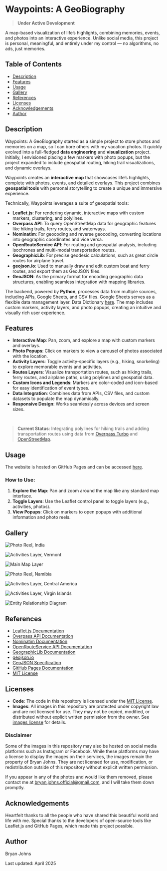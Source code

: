 # Waypoints: A GeoBiography

 > **Under Active Development**

A map-based visualization of life’s highlights, combining memories, events, and photos into an interactive experience. Unlike social media, this project is personal, meaningful, and entirely under my control — no algorithms, no ads, just memories.

## Table of Contents

- [Description](#description)
- [Features](#features)
- [Usage](#usage)
- [Gallery](#gallery)
- [References](#references)
- [Licenses](#licenses)
- [Acknowledgements](#acknowledgements)
- [Author](#author)

## Description

Waypoints: A GeoBiography started as a simple project to store photos and memories on a map, so I can bore others with my vacation photos. It quickly evolved into a full-fledged **data engineering** and **visualization** project. Initially, I envisioned placing a few markers with photo popups, but the project expanded to include geospatial routing, hiking trail visualizations, and dynamic overlays.

Waypoints creates an **interactive map** that showcases life’s highlights, complete with photos, events, and detailed overlays.  This project combines **geospatial tools** with personal storytelling to create a unique and immersive experience.

Technically, Waypoints leverages a suite of geospatial tools:

- **Leaflet.js**: For rendering dynamic, interactive maps with custom markers, clustering, and polylines.
- **Overpass API**: To query OpenStreetMap data for geographic features like hiking trails, ferry routes, and waterways.
- **Nominatim**: For geocoding and reverse geocoding, converting locations into geographic coordinates and vice versa.
- **OpenRouteService API**: For routing and geospatial analysis, including isochrones and multi-modal transportation routes.
- **GeographicLib**: For precise geodesic calculations, such as great circle routes for airplane travel.
- **geojson.io**: Used to manually draw and edit custom boat and ferry routes, and export them as GeoJSON files.
- **GeoJSON**: As the primary format for encoding geographic data structures, enabling seamless integration with mapping libraries.

The backend, powered by **Python**, processes data from multiple sources, including APIs, Google Sheets, and CSV files. Google Sheets serves as a flexible data management layer. Data Dictionary [here](data_dictionary.md). The map includes custom markers, activity layers, and photo popups, creating an intuitive and visually rich user experience.

## Features

- **Interactive Map**: Pan, zoom, and explore a map with custom markers and overlays.
- **Photo Popups**: Click on markers to view a carousel of photos associated with the location.
- **Activity Layers**: Toggle activity-specific layers (e.g., hiking, snorkeling) to explore memorable events and activities.
- **Routes Layers**: Visualize transportation routes, such as hiking trails, ferry routes, and airplane paths, using polylines and geospatial data.
- **Custom Icons and Legends**: Markers are color-coded and icon-based for easy identification of event types.
- **Data Integration**: Combines data from APIs, CSV files, and custom datasets to populate the map dynamically.
- **Responsive Design**: Works seamlessly across devices and screen sizes.

<br>

> **Current Status**: Integrating polylines for hiking trails and adding transportation routes using data from [Overpass Turbo](https://overpass-turbo.eu/) and [OpenStreetMap](https://www.openstreetmap.org/).

## Usage

The website is hosted on GitHub Pages and can be accessed [here](https://johbry17.github.io/Waypoints-A-GeoBiography/).

### How to Use:
1. **Explore the Map**: Pan and zoom around the map like any standard map interface.
2. **Toggle Layers**: Use the Leaflet control panel to toggle layers (e.g., activities, photos).
3. **View Popups**: Click on markers to open popups with additional information and photo reels.

## Gallery

![Photo Reel, India](./resources/images/photo_reel_india.png)

![Activities Layer, Vermont](./resources/images/activities_vt.png)

![Main Map Layer](./resources/images/main_markers.png)

![Photo Reel, Namibia](./resources/images/photo_reel_namibia.png)

![Activities Layer, Central America](./resources/images/activities_central_america.png)

![Activities Layer, Virgin Islands](./resources/images/activities_stj.png)

![Entity Relationship Diagram](./resources/images/ERD.png)

## References

- [Leaflet.js Documentation](https://leafletjs.com/)
- [Overpass API Documentation](https://wiki.openstreetmap.org/wiki/Overpass_API)
- [Nominatim Documentation](https://nominatim.org/release-docs/latest/)
- [OpenRouteService API Documentation](https://openrouteservice.org/documentation/)
- [GeographicLib Documentation](https://geographiclib.sourceforge.io/)
- [geojson.io](https://geojson.io/)
- [GeoJSON Specification](https://geojson.org/)
- [GitHub Pages Documentation](https://docs.github.com/en/pages)
- [MIT License](https://opensource.org/licenses/MIT)

## Licenses

- **Code**: The code in this repository is licensed under the [MIT License](LICENSE).
- **Images**: All images in this repository are protected under copyright law and are not licensed for use. They may not be copied, modified, or distributed without explicit written permission from the owner.  See [images license](LICENSE_IMAGES) for details.

### Disclaimer

Some of the images in this repository may also be hosted on social media platforms such as Instagram or Facebook. While these platforms may have a license to display the images on their services, the images remain the property of Bryan Johns. They are not licensed for use, modification, or redistribution outside of this repository without explicit written permission.

If you appear in any of the photos and would like them removed, please contact me at bryan.johns.official@gmail.com, and I will take them down promptly.

## Acknowledgements

Heartfelt thanks to all the people who have shared this beautiful world and life with me. Special thanks to the developers of open-source tools like Leaflet.js and GitHub Pages, which made this project possible.

## Author

Bryan Johns

Last updated: <!-- START_DATE -->April 2025<!-- END_DATE -->
